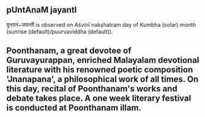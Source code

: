 ## pUntAnaM jayantI

पून्तानं~जयन्ती is observed on Aśvinī nakṣhatram day of Kumbha (solar) month (sunrise (default)/puurvaviddha (default)).

Poonthanam, a great devotee of Guruvayurappan, enriched Malayalam devotional literature with his renowned poetic composition 'Jnanapana', a philosophical work of all times. On this day, recital of Poonthanam's works and debate takes place. A one week literary festival is conducted at Poonthanam illam.
---
